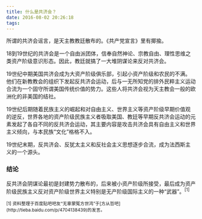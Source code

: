 ```yaml
---
title: 什么是共济会？
date: 2016-08-02 20:26:18
tags: 
---
```


所谓的共济会谣言，是天主教教廷散布的。《共产党宣言》里有揶揄。

18到19世纪的共济会是一个自由派团体，信奉自然神论、宗教自由、理性思维之类资产阶级意识形态。因此，教廷就搞了一大堆阴谋论来反对共济会。

19世纪中期美国共济会成为大资产阶级俱乐部，引起小资产阶级和农民的不满。他们在新教教会的组织下发起反共济会运动，后与一无所知党的排外民粹主义运动合流为一个固守所谓美国传统价值的势力。这些人将共济会视为天主教会一般的欧洲化的非美国的结社。

19世纪后期随着民族主义的崛起和对自由主义、世界主义等资产阶级早期价值观的逆反，世界各地的资产阶级民族主义者吸取美国、教廷等早期反共济会运动的元素发起了各自不同的反共济会运动，其主要内容是攻击共济会具有自由主义和世界主义倾向，与本民族“文化”格格不入。

19世纪末期，反共济会、反犹太主义和反社会主义思想逐步合流，成为法西斯主义的一个源头。

### 结论

反共济会阴谋论最初是封建势力散布的，后来被小资产阶级所接受，最后成为资产阶级民族主义反对资产阶级世界主义特别是无产阶级国际主义的一种“武器”。<sup>[1]</sup>

<sub>
[1] 资料整理于百度贴吧吧友“无辜蒙冤方世鸿”于[方从哲吧](http://tieba.baidu.com/p/4704138439)的发言。
</sub>
